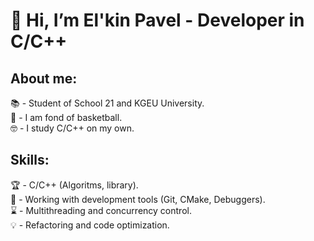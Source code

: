 # 👋 Hi, I’m El'kin Pavel - Developer in C/C++

## About me:
📚 - Student of School 21 and KGEU University.  
🏀 - I am fond of basketball.  
🤓 - I study C/C++ on my own.  
## Skills:
🏆 - C/C++ (Algoritms, library).  
🧰 - Working with development tools (Git, CMake, Debuggers).  
⌛ - Multithreading and concurrency control.  
💡 - Refactoring and code optimization.  

